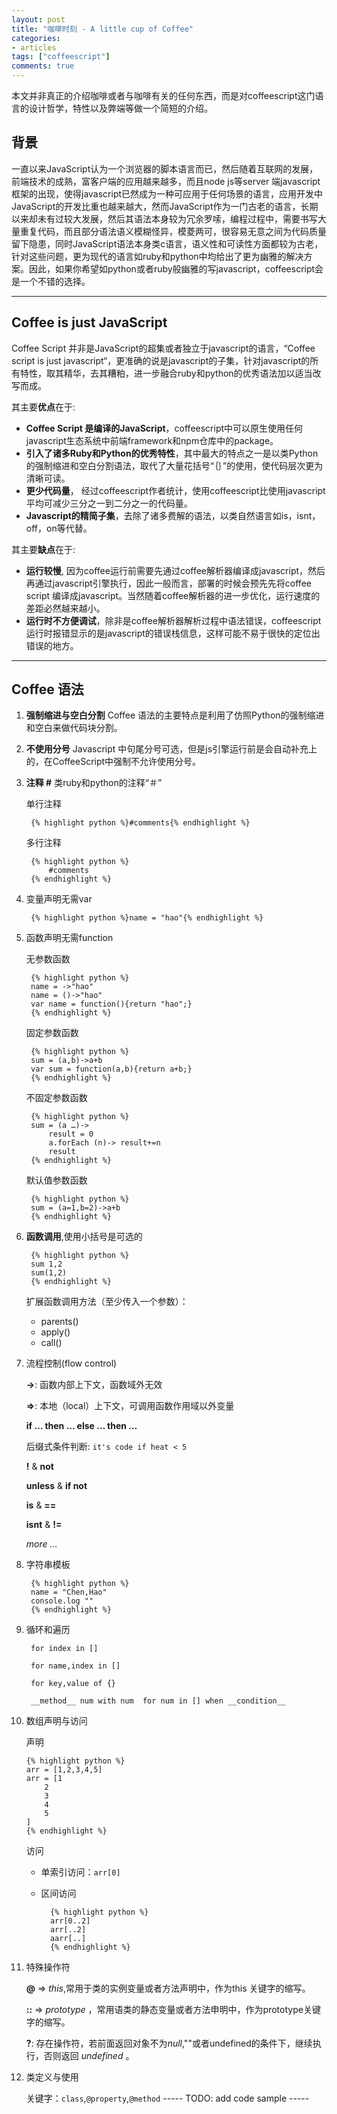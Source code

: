 ```yaml
---
layout: post
title: "咖啡时刻 - A little cup of Coffee"
categories:
- articles
tags: ["coffeescript"]
comments: true
---
```


  本文并非真正的介绍咖啡或者与咖啡有关的任何东西，而是对coffeescript这门语言的设计哲学，特性以及弊端等做一个简短的介绍。
  
## 背景

  一直以来JavaScript认为一个浏览器的脚本语言而已，然后随着互联网的发展，前端技术的成熟，富客户端的应用越来越多，而且node js等server 端javascript框架的出现，使得javascript已然成为一种可应用于任何场景的语言，应用开发中JavaScript的开发比重也越来越大，然而JavaScript作为一门古老的语言，长期以来却未有过较大发展，然后其语法本身较为冗余罗嗦，编程过程中，需要书写大量重复代码，而且部分语法语义模糊怪异，模菱两可，很容易无意之间为代码质量留下隐患，同时JavaScript语法本身类c语言，语义性和可读性方面都较为古老，针对这些问题，更为现代的语言如ruby和python中均给出了更为幽雅的解决方案。因此，如果你希望如python或者ruby般幽雅的写javascript，coffeescript会是一个不错的选择。

----

## Coffee is just JavaScript

Coffee Script 并非是JavaScript的超集或者独立于javascript的语言，“Coffee script is just javascript“，更准确的说是javascript的子集，针对javascript的所有特性，取其精华，去其糟粕，进一步融合ruby和python的优秀语法加以适当改写而成。

其主要**优点**在于:
	
- **Coffee Script 是编译的JavaScript**，coffeescript中可以原生使用任何javascript生态系统中前端framework和npm仓库中的package。
- **引入了诸多Ruby和Python的优秀特性**，其中最大的特点之一是以类Python的强制缩进和空白分割语法，取代了大量花括号“｛｝”的使用，使代码层次更为清晰可读。
- **更少代码量**， 经过coffeescript作者统计，使用coffeescript比使用javascript平均可减少三分之一到二分之一的代码量。
- **Javascript的精简子集**，去除了诸多费解的语法，以类自然语言如is，isnt，off，on等代替。

其主要**缺点**在于:

- **运行较慢**, 因为coffee运行前需要先通过coffee解析器编译成javascript，然后再通过javascript引擎执行，因此一般而言，部署的时候会预先先将coffee script 编译成javascript。当然随着coffee解析器的进一步优化，运行速度的差距必然越来越小。
- **运行时不方便调试**，除非是coffee解析器解析过程中语法错误，coffeescript运行时报错显示的是javascript的错误栈信息，这样可能不易于很快的定位出错误的地方。
 
----

## Coffee 语法

1. **强制缩进与空白分割** Coffee 语法的主要特点是利用了仿照Python的强制缩进和空白来做代码块分割。
2. **不使用分号** Javascript 中句尾分号可选，但是js引擎运行前是会自动补充上的，在CoffeeScript中强制不允许使用分号。
3. **注释 #** 类ruby和python的注释“＃”
	
	单行注释
	
		{% highlight python %}#comments{% endhighlight %}
	
	多行注释
	
		{% highlight python %}
			#comments
		{% endhighlight %}
	

4. 变量声明无需var
	
		{% highlight python %}name = "hao"{% endhighlight %}

5. 函数声明无需function
	
	无参数函数
	
		{% highlight python %}
		name = ->"hao"
		name = ()->"hao"
		var name = function(){return "hao";}
		{% endhighlight %}
	
	固定参数函数
	
		{% highlight python %}
		sum = (a,b)->a+b
		var sum = function(a,b){return a+b;}
		{% endhighlight %}
	
	不固定参数函数
	
		{% highlight python %}
		sum = (a …)-> 
			result = 0
			a.forEach (n)-> result+=n
			result
		{% endhighlight %}
	
	默认值参数函数
	
		{% highlight python %}
		sum = (a=1,b=2)->a+b
		{% endhighlight %}

6. __函数调用__,使用小括号是可选的
	
		{% highlight python %}
		sum 1,2
		sum(1,2)
		{% endhighlight %}
	
	扩展函数调用方法（至少传入一个参数）：
	
	- parents()
	- apply()
	- call()
	

7. 流程控制(flow control)
	
	__->__: 函数内部上下文，函数域外无效
	
	__=>__: 本地（local）上下文，可调用函数作用域以外变量
	
	__if … then … else … then …__
	
	后缀式条件判断: `it's code if heat < 5`
	
	__!__ & __not__
	
	__unless__ & __if not__
	
	__is__ & __==__
	
	__isnt__ & __!=__
	
	_more …_
	

8. 字符串模板
	
		{% highlight python %}
		name = "Chen,Hao"
		console.log ""
		{% endhighlight %}
	

9. 循环和遍历
	
		for index in []
	
		for name,index in []
	
		for key,value of {}
	
		__method__ num with num  for num in [] when __condition__
	

10. 数组声明与访问
	
	声明
	
		{% highlight python %}
		arr = [1,2,3,4,5] 
		arr = [1
			2
			3
			4
			5
		] 
		{% endhighlight %}
	
	访问
	
	- 单索引访问：`arr[0]`
	- 区间访问
	
			{% highlight python %}
			arr[0..2]
			arr[..2]
			aarr[..]
			{% endhighlight %}
	

11. 特殊操作符
	
	__@__ => *this*,常用于类的实例变量或者方法声明中，作为this 关键字的缩写。
	
	__::__ => *prototype* ，常用语类的静态变量或者方法申明中，作为prototype关键字的缩写。
	
	__?__:  存在操作符，若前面返回对象不为*null*,""或者undefined的条件下，继续执行，否则返回 *undefined* 。
	

12. 类定义与使用
	
	关键字：`class`,`@property`,`@method`
	----- TODO: add code sample -----
	
